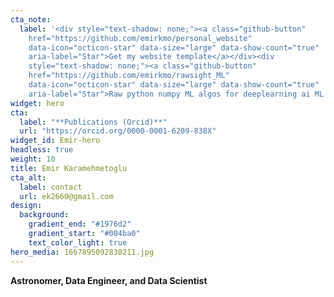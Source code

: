 ```yaml
---
cta_note:
  label: '<div style="text-shadow: none;"><a class="github-button"
    href="https://github.com/emirkmo/personal_website"
    data-icon="octicon-star" data-size="large" data-show-count="true"
    aria-label="Star">Get my website template</a></div><div
    style="text-shadow: none;"><a class="github-button"
    href="https://github.com/emirkmo/rawsight_ML"
    data-icon="octicon-star" data-size="large" data-show-count="true"
    aria-label="Star">Raw python numpy ML algos for deeplearning ai ML course</a></div>'
widget: hero
cta:
  label: "**Publications (Orcid)**"
  url: "https://orcid.org/0000-0001-6209-838X"
widget_id: Emir-hero
headless: true
weight: 10
title: Emir Karamehmetoglu
cta_alt:
  label: contact
  url: ek2660@gmail.com
design:
  background:
    gradient_end: "#1976d2"
    gradient_start: "#004ba0"
    text_color_light: true
hero_media: 1667895092830211.jpg
---
```

**Astronomer, Data Engineer, and Data Scientist**

<div class="mb-3"></div>
<!--GitHub Button JS-->
<script async defer src="https://buttons.github.io/buttons.js"></script>